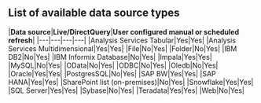 ## List of available data source types

|**Data source**|**Live/DirectQuery**|**User configured manual or scheduled refresh**|
|---|---|---|---|
|Analysis Services Tabular|Yes|Yes|
|Analysis Services Multidimensional|Yes|Yes|
|File|No|Yes|
|Folder|No|Yes|
|IBM DB2|No|Yes|
|IBM Informix Database|No|Yes|
|Impala|Yes|Yes|
|MySQL|No|Yes|
|OData|No|Yes|
|ODBC|No|Yes|
|Oledb|No|Yes|
|Oracle|Yes|Yes|
|PostgresSQL|No|Yes|
|SAP BW|Yes|Yes|
|SAP HANA|Yes|Yes|
|SharePoint list (on-premises)|No|Yes|
|Snowflake|Yes|Yes|
|SQL Server|Yes|Yes|
|Sybase|No|Yes|
|Teradata|Yes|Yes|
|Web|No|Yes|
